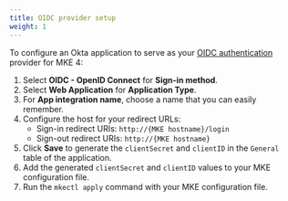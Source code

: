 ```yaml
---
title: OIDC provider setup
weight: 1
---
```


To configure an Okta application to serve as your [OIDC authentication](../../../operations/authentication/OIDC) provider for MKE 4:

1. Select **OIDC - OpenID Connect** for **Sign-in method**.
2. Select **Web Application** for **Application Type**.
3. For **App integration name**, choose a name that you can easily remember.
4. Configure the host for your redirect URLs:
   - Sign-in redirect URIs: `http://{MKE hostname}/login`
   - Sign-out redirect URIs: `http://{MKE hostname}`
5. Click **Save** to generate the `clientSecret` and `clientID` in the `General` table of
the application.
6. Add the generated `clientSecret` and `clientID` values to your MKE configuration file.
7. Run the `mkectl apply` command with your MKE configuration file.
